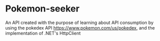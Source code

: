 # Pokemon-seeker
An API created with the purpose of learning about API consumption by using the pokedex API https://www.pokemon.com/us/pokedex, and the implementation of .NET's HttpClient
